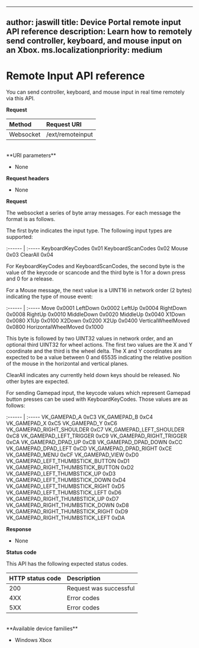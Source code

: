 
---
author: jaswill
title: Device Portal remote input API reference
description: Learn how to remotely send controller, keyboard, and mouse input on an Xbox.
ms.localizationpriority: medium
---

# Remote Input API reference   
You can send controller, keyboard, and mouse input in real time remotely via this API.

**Request**

Method      | Request URI
:------     | :-----
Websocket | /ext/remoteinput
<br />
**URI parameters**

- None

**Request headers**

- None

**Request**

The websocket a series of byte array messages. For each message the format is as follows.

The first byte indicates the input type. The following input types are supported:

:------     | :-----
KeyboardKeyCodes 0x01
KeyboardScanCodes 0x02
Mouse 0x03
ClearAll 0x04

For KeyboardKeyCodes and KeyboardScanCodes, the second byte is the value of the keycode or scancode and the third byte is 1 for a down press and 0 for a release.

For a Mouse message, the next value is a UINT16 in network order (2 bytes) indicating the type of mouse event:

:------     | :-----
Move 0x0001
LeftDown 0x0002
LeftUp 0x0004
RightDown 0x0008
RightUp 0x0010
MiddleDown 0x0020
MiddleUp 0x0040
X1Down 0x0080
X1Up 0x0100
X2Down 0x0200
X2Up 0x0400
VerticalWheelMoved 0x0800
HorizontalWheelMoved 0x1000

This byte is followed by two UINT32 values in network order, and an optional third UINT32 for wheel actions. The first two values are the X and Y coordinate and the third is the wheel delta. The X and Y coordinates are expected to be a value between 0 and 65535 indicating the relative position of the mouse in the horizontal and vertical planes.

ClearAll indicates any currently held down keys should be released. No other bytes are expected.

For sending Gamepad input, the keycode values which represent Gamepad button presses can be used with KeyboardKeyCodes. Those values are as follows:

:------     | :-----
VK_GAMEPAD_A                         0xC3
VK_GAMEPAD_B                         0xC4
VK_GAMEPAD_X                         0xC5
VK_GAMEPAD_Y                         0xC6
VK_GAMEPAD_RIGHT_SHOULDER            0xC7
VK_GAMEPAD_LEFT_SHOULDER             0xC8
VK_GAMEPAD_LEFT_TRIGGER              0xC9
VK_GAMEPAD_RIGHT_TRIGGER             0xCA
VK_GAMEPAD_DPAD_UP                   0xCB
VK_GAMEPAD_DPAD_DOWN                 0xCC
VK_GAMEPAD_DPAD_LEFT                 0xCD
VK_GAMEPAD_DPAD_RIGHT                0xCE
VK_GAMEPAD_MENU                      0xCF
VK_GAMEPAD_VIEW                      0xD0
VK_GAMEPAD_LEFT_THUMBSTICK_BUTTON    0xD1
VK_GAMEPAD_RIGHT_THUMBSTICK_BUTTON   0xD2
VK_GAMEPAD_LEFT_THUMBSTICK_UP        0xD3
VK_GAMEPAD_LEFT_THUMBSTICK_DOWN      0xD4
VK_GAMEPAD_LEFT_THUMBSTICK_RIGHT     0xD5
VK_GAMEPAD_LEFT_THUMBSTICK_LEFT      0xD6
VK_GAMEPAD_RIGHT_THUMBSTICK_UP       0xD7
VK_GAMEPAD_RIGHT_THUMBSTICK_DOWN     0xD8
VK_GAMEPAD_RIGHT_THUMBSTICK_RIGHT    0xD9
VK_GAMEPAD_RIGHT_THUMBSTICK_LEFT     0xDA


**Response**   

- None

**Status code**

This API has the following expected status codes.

HTTP status code      | Description
:------     | :-----
200 | Request was successful
4XX | Error codes
5XX | Error codes

<br />
**Available device families**

* Windows Xbox
